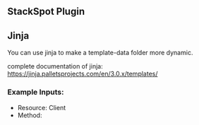## StackSpot Plugin

## Jinja

You can use jinja to make a template-data folder more dynamic.

complete documentation of jinja: https://jinja.palletsprojects.com/en/3.0.x/templates/

### Example Inputs:
- Resource: Client
- Method: 